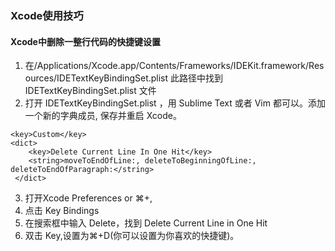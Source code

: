 ### Xcode使用技巧

#### Xcode中删除一整行代码的快捷键设置

1. 在/Applications/Xcode.app/Contents/Frameworks/IDEKit.framework/Resources/IDETextKeyBindingSet.plist 此路径中找到 IDETextKeyBindingSet.plist 文件
2. 打开 IDETextKeyBindingSet.plist ，用 Sublime Text 或者 Vim 都可以。添加一个新的字典成员, 保存并重启 Xcode。

```
<key>Custom</key>
<dict>
    <key>Delete Current Line In One Hit</key>
    <string>moveToEndOfLine:, deleteToBeginningOfLine:, deleteToEndOfParagraph:</string> 
 </dict>
 ```

3. 打开Xcode Preferences or ⌘+,
4. 点击 Key Bindings
5. 在搜索框中输入 Delete，找到 Delete Current Line in One Hit
6. 双击 Key,设置为⌘+D(你可以设置为你喜欢的快捷键)。


